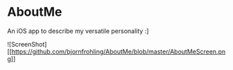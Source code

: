 AboutMe
=======

An iOS app to describe my versatile personality :]

![ScreenShot] [[https://github.com/bjornfrohling/AboutMe/blob/master/AboutMeScreen.png]]
